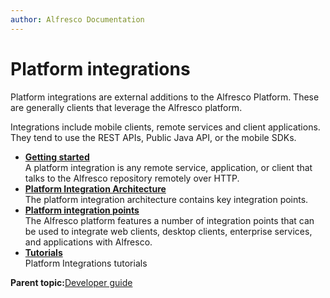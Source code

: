 ```yaml
---
author: Alfresco Documentation
---
```


# Platform integrations

Platform integrations are external additions to the Alfresco Platform. These are generally clients that leverage the Alfresco platform.

Integrations include mobile clients, remote services and client applications. They tend to use the REST APIs, Public Java API, or the mobile SDKs.

-   **[Getting started](../concepts/dev-platform-integrations-getting-started.md)**  
A platform integration is any remote service, application, or client that talks to the Alfresco repository remotely over HTTP.
-   **[Platform Integration Architecture](../concepts/dev-platform-integration-arch.md)**  
The platform integration architecture contains key integration points.
-   **[Platform integration points](../concepts/dev-platform-integration-points.md)**  
The Alfresco platform features a number of integration points that can be used to integrate web clients, desktop clients, enterprise services, and applications with Alfresco.
-   **[Tutorials](../concepts/dev-platform-integrations-tutorials.md)**  
Platform Integrations tutorials

**Parent topic:**[Developer guide](../concepts/dev-for-developers.md)


